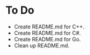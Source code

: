 # To Do

- Create README.md for C++.
- Create README.md for C#.
- Create README.md for Go.
- Clean up README.md.
